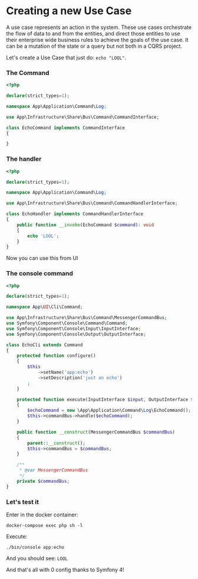 # Creating a new Use Case

A use case represents an action in the system. These use cases orchestrate the flow of data to and from the entities, and direct those entities to use their enterprise wide business rules to achieve the goals of the use case.
It can be a mutation of the state or a query but not both in a CQRS project.

Let's create a Use Case that just do: `echo "LOOL"`.

### The Command

```php
<?php

declare(strict_types=1);

namespace App\Application\Command\Log;

use App\Infrastructure\Share\Bus\Command\CommandInterface;

class EchoCommand implements CommandInterface
{

}
```

### The handler

```php
<?php

declare(strict_types=1);

namespace App\Application\Command\Log;

use App\Infrastructure\Share\Bus\Command\CommandHandlerInterface;

class EchoHandler implements CommandHandlerInterface
{
    public function __invoke(EchoCommand $command): void
    {
        echo 'LOOL';
    }
}
```

Now you can use this from UI

### The console command

```php
<?php

declare(strict_types=1);

namespace App\UI\Cli\Command;

use App\Infrastructure\Share\Bus\Command\MessengerCommandBus;
use Symfony\Component\Console\Command\Command;
use Symfony\Component\Console\Input\InputInterface;
use Symfony\Component\Console\Output\OutputInterface;

class EchoCli extends Command
{
    protected function configure()
    {
        $this
            ->setName('app:echo')
            ->setDescription('just an echo')
        ;
    }

    protected function execute(InputInterface $input, OutputInterface $output)
    {
        $echoCommand = new \App\Application\Command\Log\EchoCommand();
        $this->commandBus->handle($echoCommand);
    }

    public function __construct(MessengerCommandBus $commandBus)
    {
        parent::__construct();
        $this->commandBus = $commandBus;
    }

    /**
     * @var MessengerCommandBus
     */
    private $commandBus;
}
```

### Let's test it

Enter in the docker container:

`docker-compose exec php sh -l`

Execute:

`./bin/console app:echo`

And you should see: `LOOL`

And that's all with 0 config thanks to Symfony 4!
